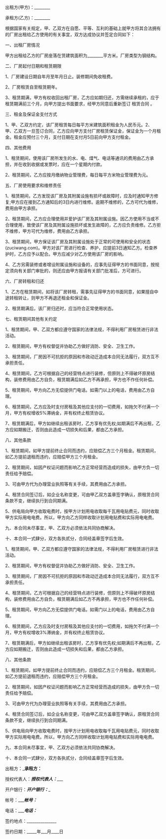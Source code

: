 
 


出租方(甲方)：________


承租方(乙方)：________


根据国家有关规定，甲、乙双方在自愿、平等、互利的基础上就甲方将其合法拥有的厂房出租给乙方使用的有关事宜，双方达成协议并签定合同如下：


一、出租厂房情况


甲方出租给乙方的厂房座落在赁建筑面积为________平方米。厂房类型为钢结构。


二、厂房起付日期和租赁期限


1、厂房建设日期自年月至年月日止。装修期间免收租费。


2、厂房租赁自至租赁期年。


3、租赁期满，甲方有权收回出租厂房，乙方应如期归还，方需继续承租的，应于租赁期满前三个月，向甲方提出书面要求，经甲方同意后重新签订
租赁合同
。


三、租金及保证金支付方式


1、甲、乙双方约定，该厂房租赁每日每平方米建筑面积租金为人民币元。2、甲、乙双方一旦签订合同，乙方应向甲方支付厂房租赁保证金，保证金为一个月租金。租金应预付三个月，支付日期在支付月5日前向甲方支付租金。


四、其他费用


1、租赁期间，使用该厂房所发生的水、电、煤气、电话等通讯的费用由乙方承担，并在收到收据或发票时，应在一个星期内付款。


2、租赁期间，乙方应按月缴纳物业管理费，每日每平方米物业管理费为元。


五、厂房使用要求和维修责任


1、租赁期间，乙方发现该厂房及其附属设施有损坏或故障时，应及时通知甲方修复;甲方应在接到乙方通知后的3日内进行维修。逾期不维修的，乙方可代为维修，费用由甲方承担。


2、租赁期间，乙方应合理使用并爱护该厂房及其附属设施。因乙方使用不当或不合理使用，致使该厂房及其附属设施损坏或发生故障的，乙方应负责维修。乙方拒不维修，甲方可代为维修，费用由乙方承担。


3、租赁期间，甲方保证该厂房及其附属设施处于正常的可使用和安全的状态(zuciwang.com)。甲方对该厂房进行检查、养护，应提前3日通知乙方。检查养护时，乙方应予以配合。甲方应减少对乙方使用该厂房的影响。


4、乙方另需装修或者增设附属设施和设备的，应事先征得甲方的书面同意，按规定须向有关部门审批的，则还应由甲方报请有关部门批准后，方可进行。


六、厂房转租和归还


1、乙方在租赁期间，如将该厂房转租，需事先征得甲方的书面同意，如果擅自中途转租转让，则甲方不再退还租金和保证金。


2、租赁期满后，该厂房归还时，应当符合正常使用状态。


七、租赁期间其他有关约定


1、租赁期间，甲、乙双方都应遵守国家的法律法规，不得利用厂房租赁进行非法活动。


2、租赁期间，甲方有权督促并协助乙方做好消防、安全、卫生工作。


3、租赁期间，厂房因不可抗拒的原因和市政动迁造成本合同无法履行，双方互不承担责任。


4、租赁期间，乙方可根据自己的经营特点进行装修，但原则上不得破坏原房结构，装修费用由乙方自负，租赁期满后如乙方不再承担，甲方也不作任何补偿。


5、租赁期间，甲方向乙方无偿提供门电话。如需门以上的电话，费用由乙方自理。


6、租赁期间，乙方应及时支付房租及其他应支付的一切费用，如拖欠不付满一个月，甲方有权增收5%滞纳金，并有权终止租赁协议。


7、租赁期满后，甲方如继续出租该房时，乙方享有优先权;如期满后不再出租，乙方应如期搬迁，否则由此造成一切损失和后果，都由乙方承担。


八、其他条款


1、租赁期间，如甲方提前终止合同而违约，应赔偿乙方三个月租金。租赁期间，如乙方提前退租而违约，应赔偿甲方三个月租金。


2、租赁期间，如因产权证问题而影响乙方正常经营而造成的损失，由甲方负一切责任给予赔偿。


3、可由甲方代为办理营业执照等有关手续，其费用由乙方承担。


4、租赁合同签订后，如企业名称变更，可由甲乙双方盖章签字确认，原租赁合同条款不变，继续执行到合同期满。


5、供电局向甲方收取电费时，按甲方计划用电收取每千瓦用电贴费元，同时收取甲方实际用电电费。所以，甲方向乙方同样收取计划用电贴费和实际用电电费。


九、本合同未尽事宜，甲、乙双方必须依法共同协商解决。


十、本合同一式肆分，双方各执贰分，合同经盖章签字后生效。


1、租赁期间，甲、乙双方都应遵守国家的法律法规，不得利用厂房租赁进行非法活动。


2、租赁期间，甲方有权督促并协助乙方做好消防、安全、卫生工作。


3、租赁期间，厂房因不可抗拒的原因和市政动迁造成本合同无法履行，双方互不承担责任。


4、租赁期间，乙方可根据自己的经营特点进行装修，但原则上不得破坏原房结构，装修费用由乙方自负，租赁期满后如乙方不再承担，甲方也不作任何补偿。


5、租赁期间，甲方向乙方无偿提供门电话。如需门以上的电话，费用由乙方自理。


6、租赁期间，乙方应及时支付房租及其他应支付的一切费用，如拖欠不付满一个月，甲方有权增收3%滞纳金，并有权终止租赁协议。


7、租赁期满后，甲方如继续出租该房时，乙方享有优先权;如期满后不再出租，乙方应如期搬迁，否则由此造成一切损失和后果，都由乙方承担。


八、其他条款


1、租赁期间，如甲方提前终止合同而违约，应赔偿乙方三个月租金。租赁期间，如乙方提前退租而违约，应赔偿甲方三个月租金。


2、租赁期间，如因产权证问题而影响乙方正常经营而造成的损失，由甲方负一切责任给予赔偿。


3、可由甲方代为办理营业执照等有关手续，其费用由乙方承担。


4、租赁合同签订后，如企业名称变更，可由甲乙双方盖章签字确认，原租赁合同条款不变，继续执行到合同期满。


5、供电局向甲方收取电费时，按甲方计划用电收取每千瓦用电贴费元，同时收取甲方实际用电电费。所以，甲方向乙方同样收取计划用电贴费和实际用电电费。


九、本合同未尽事宜，甲、乙双方必须依法共同协商解决。


十、本合同一式肆分，双方各执贰分，合同经盖章签字后生效。


出租方：_________________承租方：________________


授权代表人：_____________授权代表人：________________


开户银行：_______________开户银行：________________


帐号：____________________帐号：_________________


电话：____________________电话：_________________


签约地点：_______________


签约日期：_____年___月____日
 


 

 
 
 
 
 
  


  
 

  


  


  
 
 
 
 

